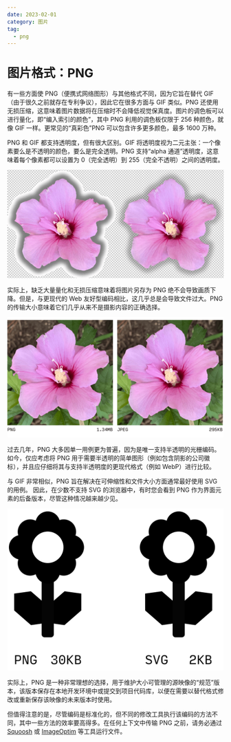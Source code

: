 ```yaml
---
date: 2023-02-01
category: 图片
tag:
  - png
---
```

# 图片格式：PNG 

有一些方面使 PNG（便携式网络图形）与其他格式不同，因为它旨在替代 GIF（由于很久之前就存在专利争议），因此它在很多方面与 GIF 类似。PNG 还使用无损压缩，这意味着图片数据将在压缩时不会降低视觉保真度。图片的调色板可以进行量化，即“编入索引的颜色”，其中 PNG 利用的调色板仅限于 256 种颜色，就像 GIF 一样。更常见的“真彩色”PNG 可以包含许多更多颜色，最多 1600 万种。

PNG 和 GIF 都支持透明度，但有很大区别。GIF 将透明度视为二元主张：一个像素要么是不透明的颜色，要么是完全透明。PNG 支持“alpha 通道”透明度，这意味着每个像素都可以设置为 0（完全透明）到 255（完全不透明）之间的透明度。

![两朵粉色的花，显示了两层透明度。](images/two-pink-flowers-showing-7d623e613e869.png)

实际上，缺乏大量量化和无损压缩意味着将图片另存为 PNG 绝不会导致画质下降。但是，与更现代的 Web 友好型编码相比，这几乎总是会导致文件过大。PNG 的传输大小意味着它们几乎从来不是摄影内容的正确选择。

![JPEG 与 PNG 的对比。](images/comparison-jpeg-png-187c35c39e0ec.png)

过去几年，PNG 大多因单一用例更为普遍，因为是唯一支持半透明的光栅编码。 如今，仅应考虑将 PNG 用于需要半透明的简单图形（例如包含阴影的公司徽标），并且应仔细将其与支持半透明度的更现代格式（例如 WebP）进行比较。

与 GIF 非常相似，PNG 旨在解决在可伸缩性和文件大小方面通常最好使用 SVG 的用例。 因此，在少数不支持 SVG 的浏览器中，有时您会看到 PNG 作为界面元素的后备版本，尽管这种情况越来越少见。

![PNG 和 SVG 比较。](images/png-svg-comparison-8054fcfae1d6d.png)

实际上，PNG 是一种非常理想的选择，用于维护大小可管理的源映像的“规范”版本，该版本保存在本地开发环境中或提交到项目代码库，以便在需要以替代格式修改或重新保存该映像的未来版本时使用。

但值得注意的是，尽管编码是标准化的，但不同的修改工具执行该编码的方法不同，其中一些方法的效率要高得多。在任何上下文中传输 PNG 之前，请务必通过 [Squoosh](https://squoosh.app/) 或 [ImageOptim](https://imageoptim.com/) 等工具运行文件。